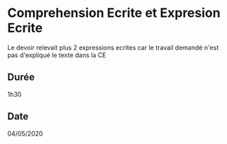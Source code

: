# Comprehension Ecrite et Expresion Ecrite
Le devoir relevait plus 2 expressions ecrites car le travail demandé n'est pas d'expliqué le texte dans la CE
## Durée 
1h30
## Date
04/05/2020